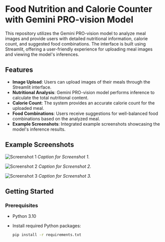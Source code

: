 # Food Nutrition and Calorie Counter with Gemini PRO-vision Model

This repository utilizes the Gemini PRO-vision model to analyze meal images and provide users with detailed nutritional information, calorie count, and suggested food combinations. The interface is built using Streamlit, offering a user-friendly experience for uploading meal images and viewing the model's inferences.

## Features

- **Image Upload**: Users can upload images of their meals through the Streamlit interface.
- **Nutritional Analysis**: Gemini PRO-vision model performs inference to calculate the total nutritional content.
- **Calorie Count**: The system provides an accurate calorie count for the uploaded meal.
- **Food Combinations**: Users receive suggestions for well-balanced food combinations based on the analyzed meal.
- **Example Screenshots**: Integrated example screenshots showcasing the model's inference results.

## Example Screenshots

![Screenshot 1](path/to/screenshot1.png)
*Caption for Screenshot 1.*

![Screenshot 2](path/to/screenshot2.png)
*Caption for Screenshot 2.*

![Screenshot 3](path/to/screenshot3.png)
*Caption for Screenshot 3.*

## Getting Started

### Prerequisites

- Python 3.10
- Install required Python packages:

  ```bash
  pip install -r requirements.txt
